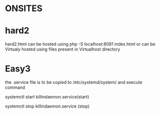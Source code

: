 # ONSITES

# hard2

hard2.html can be hosted using php -S localhost:8081 index.html 
or can be Virtualy hosted using files present in Virtualhost directory 

# Easy3

the .service file is to be copied to /etc/systemd/system/ and execute command 


systemctl start killindaemon.service(start)


systemctl stop killindaemon.service (stop) 
